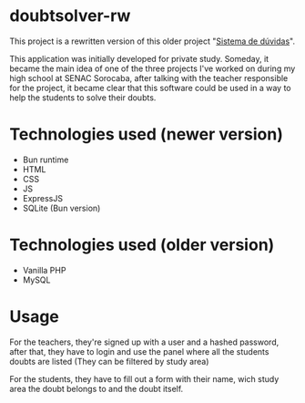 # doubtsolver-rw
This project is a rewritten version of this older project "[Sistema de dúvidas](https://github.com/marcotduenas/sistema-de-duvidas)".

This application was initially developed for private study. Someday, it became the main idea of one of the three projects
I've worked on during my high school at SENAC Sorocaba, after talking with the teacher responsible for the project, it 
became clear that this software could be used in a way to help the students to solve their doubts.

# Technologies used (newer version)
+ Bun runtime
+ HTML
+ CSS
+ JS
+ ExpressJS
+ SQLite (Bun version)

# Technologies used (older version)
+ Vanilla PHP
+ MySQL

# Usage
For the teachers, they're signed up with a user and a hashed password, after that, they have to login and use the panel
where all the students doubts are listed (They can be filtered by study area)

For the students, they have to fill out a form with their name, wich study area the doubt belongs to and the doubt itself.

